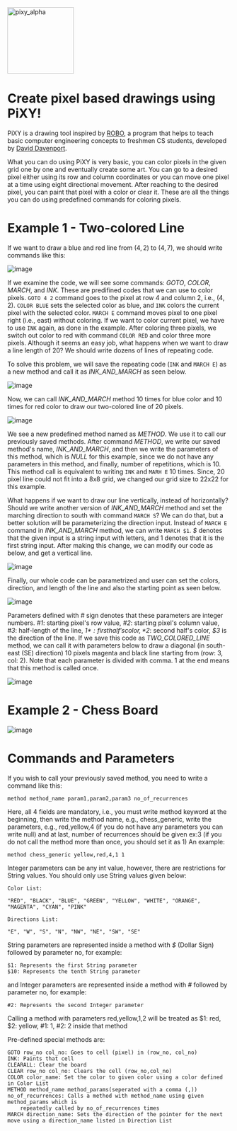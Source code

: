 <img width="150" alt="pixy_alpha" src="https://user-images.githubusercontent.com/3480398/163027801-21a4724c-6d20-4d6a-bd38-42d3cba5bec3.PNG">


# Create pixel based drawings using PiXY!

PiXY is a drawing tool inspired by [ROBO](http://www.cs.bilkent.edu.tr/~david/robo.htm), a program that helps to teach basic computer engineering concepts to freshmen CS students, developed by [David Davenport](http://www.cs.bilkent.edu.tr/~david/david.html).

What you can do using PiXY is very basic, you can color pixels in the given grid one by one and eventually create some art. You can go to a desired pixel either using its row and column coordinates or you can move one pixel at a time using eight directional movement. After reaching to the desired pixel, you can paint that pixel with a color or clear it. These are all the things you can do using predefined commands for coloring pixels.

# Example 1 - Two-colored Line

If we want to draw a blue and red line from $(4,2)$ to $(4,7)$, we should write commands like this:

![image](https://user-images.githubusercontent.com/3480398/162762595-2a1d2e92-3239-49e3-baec-81e0b6f4bbe3.png)

If we examine the code, we will see some commands: *GOTO*, *COLOR*, *MARCH*, and *INK*. These are predifined codes that we can use to color pixels. `GOTO 4 2` command goes to the pixel at row $4$ and column $2$, i.e., $(4,2)$. `COLOR BLUE` sets the selected color as blue, and `INK` colors the current pixel with the selected color. `MARCH E` command moves pixel to one pixel right (i.e., east) without coloring. If we want to color current pixel, we have to use `INK` again, as done in the example. After coloring three pixels, we switch out color to red with command `COLOR RED` and color three more pixels. Although it seems an easy job, what happens when we want to draw a line length of $20$? We should write dozens of lines of repeating code.

To solve this problem, we will save the repeating code (`INK` and `MARCH E`) as a new method and call it as *INK_AND_MARCH* as seen below. 

![image](https://user-images.githubusercontent.com/3480398/162753398-6b6a111f-b654-4bb5-bc9b-6101bf00a051.png)

Now, we can call *INK_AND_MARCH* method $10$ times for blue color and $10$ times for red color to draw our two-colored line of $20$ pixels.

![image](https://user-images.githubusercontent.com/3480398/162755411-ffdccecd-eafc-43f6-835e-1ca6a81def35.png)

We see a new predefined method named as *METHOD*. We use it to call our previously saved methods. After command *METHOD*, we write our saved method's name, *INK_AND_MARCH*, and then we write the parameters of this method, which is *NULL* for this example, since we do not have any parameters in this method, and finally, number of repetitions, which is $10$. This method call is equivalent to writing `INK` and `MARH E` $10$ times. Since, $20$ pixel line could not fit into a 8x8 grid, we changed our grid size to 22x22 for this example.

What happens if we want to draw our line vertically, instead of horizontally? Should we write another version of *INK_AND_MARCH* method and set the marching direction to south with command `MARCH S`? We can do that, but a better solution will be parameterizing the direction input. Instead of `MARCH E` command in *INK_AND_MARCH* method, we can write `MARCH $1`. *$* denotes that the given input is a string input with letters, and $1$ denotes that it is the first string input. After making this change, we can modify our code as below, and get a vertical line.

![image](https://user-images.githubusercontent.com/3480398/162756777-c2f8bcc2-b621-4978-a473-394755d5d348.png)

Finally, our whole code can be parametrized and user can set the colors, direction, and length of the line and also the starting point as seen below. 

![image](https://user-images.githubusercontent.com/3480398/162761475-3635cc76-ad05-4900-b10a-ddc167e85a9a.png)

Parameters defined with *#* sign denotes that these parameters are integer numbers. *#1*: starting pixel's row value, *#2*: starting pixel's column value, *#3*: half-length of the line, *$1*: first half's color, *$2*: second half's color, *$3* is the direction of the line. If we save this code as *TWO_COLORED_LINE* method, we can call it with parameters below to draw a diagonal (in south-east (SE) direction) $10$ pixels magenta and black line starting from (row: $3$, col: $2$). Note that each parameter is divided with comma. $1$ at the end means that this method is called once.

![image](https://user-images.githubusercontent.com/3480398/162761958-9af2c0fd-8ab8-42de-a687-cb0d9a9da527.png)


# Example 2 - Chess Board

![image](https://user-images.githubusercontent.com/3480398/144652718-de890bac-6cb9-4c65-a123-be09418bbcb5.png)

# Commands and Parameters

If you wish to call your previously saved method, you need to write a command like this:

	method method_name param1,param2,param3 no_of_recurrences

Here, all $4$ fields are mandatory, i.e., you must write method keyword at the beginning, then write the
	method name, e.g., chess_generic, write the parameters, e.g., red,yellow,$4$ (if you do not have any parameters you can write null)
	and at last, number of recurrences should be given ex:3 (if you do not call the method more than once,
	you should set it as 1) An example:

	method chess_generic yellow,red,4,1 1

Integer parameters can be any int value, however, there are restrictions for String values. You should
only use String values given below:

	Color List:

	"RED", "BLACK", "BLUE", "GREEN", "YELLOW", "WHITE", "ORANGE", "MAGENTA", "CYAN", "PINK"

	Directions List:

	"E", "W", "S", "N", "NW", "NE", "SW", "SE"

String parameters are represented inside a method with *$* (Dollar Sign) followed by parameter no, for example:

	$1: Represents the first String parameter
	$10: Represents the tenth String parameter

and Integer parameters are represented inside a method with # followed by parameter no, for example:

	#2: Represents the second Integer parameter

Calling a method with parameters red,yellow,1,2 will be treated as $1: red, $2: yellow, #1: 1, #2: 2 inside that method

Pre-defined special methods are:

	GOTO row_no col_no: Goes to cell (pixel) in (row_no, col_no)
	INK: Paints that cell
	CLEARALL: Clear the board
	CLEAR row_no col_no: Clears the cell (row_no,col_no)
	COLOR color_name: Set the color to given color using a color defined in Color List
	METHOD method_name method_params(seperated with a comma (,)) no_of_recurrences: Calls a method with method_name using given method_params which is
		repeatedly called by no_of_recurrences times
	MARCH direction_name: Sets the direction of the pointer for the next move using a direction_name listed in Direction List
